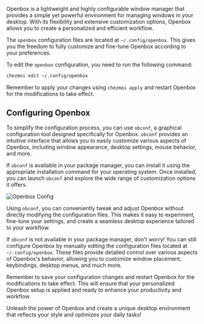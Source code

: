Openbox is a lightweight and highly configurable window manager that provides a simple yet powerful environment for managing windows in your desktop. With its flexibility and extensive customization options, Openbox allows you to create a personalized and efficient workflow.

The `openbox` configuration files are located at `~/.config/openbox`. This gives you the freedom to fully customize and fine-tune Openbox according to your preferences.

To edit the `openbox` configuration, you need to run the following command:

```sh
chezmoi edit ~/.config/openbox
```

Remember to apply your changes using `chezmoi apply` and restart Openbox for the modifications to take effect.

## Configuring Openbox

To simplify the configuration process, you can use `obconf`, a graphical configuration tool designed specifically for Openbox. `obconf` provides an intuitive interface that allows you to easily customize various aspects of Openbox, including window appearance, desktop settings, mouse behavior, and more.

If `obconf` is available in your package manager, you can install it using the appropriate installation command for your operating system. Once installed, you can launch `obconf` and explore the wide range of customization options it offers.

![Openbox Config](https://raw.githubusercontent.com/wiki/ulises-jeremias/dotfiles/images/obconf.jpg)

Using `obconf`, you can conveniently tweak and adjust Openbox without directly modifying the configuration files. This makes it easy to experiment, fine-tune your settings, and create a seamless desktop experience tailored to your workflow.

If `obconf` is not available in your package manager, don't worry! You can still configure Openbox by manually editing the configuration files located at `~/.config/openbox`. These files provide detailed control over various aspects of Openbox's behavior, allowing you to customize window placement, keybindings, desktop menus, and much more.

Remember to save your configuration changes and restart Openbox for the modifications to take effect. This will ensure that your personalized Openbox setup is applied and ready to enhance your productivity and workflow.

Unleash the power of Openbox and create a unique desktop environment that reflects your style and optimizes your daily tasks!
